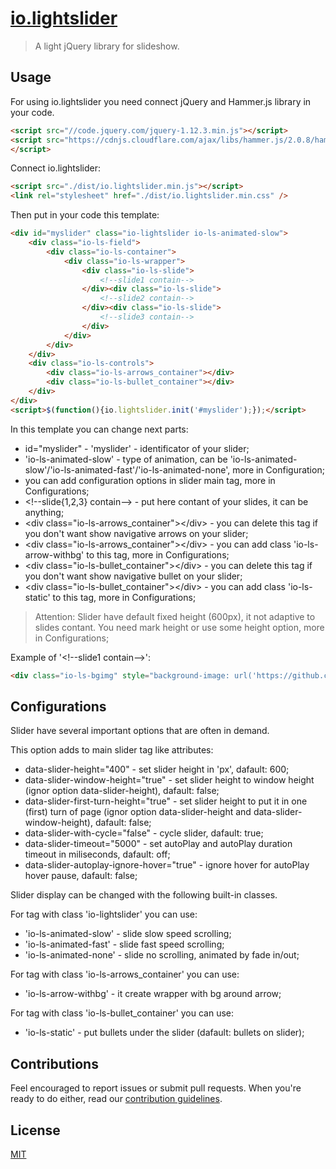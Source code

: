 # [io.lightslider][io.lightslider-link]
> A light jQuery library for slideshow. 


## Usage
For using io.lightslider you need connect jQuery and Hammer.js library in your code.
```html
<script src="//code.jquery.com/jquery-1.12.3.min.js"></script>
<script src="https://cdnjs.cloudflare.com/ajax/libs/hammer.js/2.0.8/hammer.min.js"></script>	
</script>
```
Connect io.lightslider:
```html
<script src="./dist/io.lightslider.min.js"></script>
<link rel="stylesheet" href="./dist/io.lightslider.min.css" />
```
Then put in your code this template:
```html
<div id="myslider" class="io-lightslider io-ls-animated-slow">
	<div class="io-ls-field">
		<div class="io-ls-container">
			<div class="io-ls-wrapper">
				<div class="io-ls-slide">
					<!--slide1 contain-->
				</div><div class="io-ls-slide">
					<!--slide2 contain-->
				</div><div class="io-ls-slide">
					<!--slide3 contain-->
				</div>
			</div>
		</div>
	</div>
	<div class="io-ls-controls">
		<div class="io-ls-arrows_container"></div>
		<div class="io-ls-bullet_container"></div>
	</div>
</div>
<script>$(function(){io.lightslider.init('#myslider');});</script>

```
In this template you can change next parts:
* id="myslider" - 'myslider' - identificator of your slider;
* 'io-ls-animated-slow' - type of animation, can be 'io-ls-animated-slow'/'io-ls-animated-fast'/'io-ls-animated-none', more in Configuration;
* you can add configuration options in slider main tag, more in Configurations;
* &lt;!--slide{1,2,3} contain--&gt; - put here contant of your slides, it can be anything;
* &lt;div class="io-ls-arrows_container"&gt;&lt;/div&gt; - you can delete this tag if you don't want show navigative arrows on your slider;
* &lt;div class="io-ls-arrows_container"&gt;&lt;/div&gt; - you can add class 'io-ls-arrow-withbg' to this tag, more in Configurations;
* &lt;div class="io-ls-bullet_container"&gt;&lt;/div&gt; - you can delete this tag if you don't want show navigative bullet on your slider;
* &lt;div class="io-ls-bullet_container"&gt;&lt;/div&gt; - you can add class 'io-ls-static' to this tag, more in Configurations;

> Attention: Slider have default fixed height (600px), it not adaptive to slides contant. You need mark height or use some height option, more in Configurations;

Example of '&lt;!--slide1 contain--&gt;':
```html
<div class="io-ls-bgimg" style="background-image: url('https://github.com/semilicon/io.lightslider/demo/img/img1.jpg');"></div>
```


## Configurations
Slider have several important options that are often in demand.

This option adds to main slider tag like attributes:

* data-slider-height="400" - set slider height in 'px', dafault: 600;
* data-slider-window-height="true" - set slider height to window height (ignor option data-slider-height), dafault: false;
* data-slider-first-turn-height="true" - set slider height to put it in one (first) turn of page (ignor option data-slider-height and data-slider-window-height), dafault: false;
* data-slider-with-cycle="false" - cycle slider, dafault: true;
* data-slider-timeout="5000" - set autoPlay and autoPlay duration timeout in miliseconds, dafault: off;
* data-slider-autoplay-ignore-hover="true" - ignore hover for autoPlay hover pause, dafault: false;

Slider display can be changed with the following built-in classes.

For tag with class 'io-lightslider' you can use:

* 'io-ls-animated-slow' - slide slow speed scrolling;
* 'io-ls-animated-fast' - slide fast speed scrolling;
* 'io-ls-animated-none' - slide no scrolling, animated by fade in/out;

For tag with class 'io-ls-arrows_container' you can use:

* 'io-ls-arrow-withbg' - it create wrapper with bg around arrow;

For tag with class 'io-ls-bullet_container' you can use:

* 'io-ls-static' - put bullets under the slider (dafault: bullets on slider);


## Contributions
Feel encouraged to report issues or submit pull requests. When you're ready to do either, read our [contribution guidelines][contribution-guidelines].


## License
[MIT][license]


<!-- Contributions -->
[io.lightslider-link]: https://github.com/semilicon/io.lightslider/

[contribution-guidelines]: ./CONTRIBUTING.md

[license]: https://github.com/semilicon/io.lightslider/LICENSE.md

